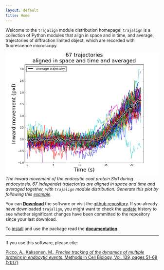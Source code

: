 ```yaml
---
layout: default 
title: Home 
---
```



Welcome to the `trajalign` module distribution homepage! 
`trajalign` is a collection of Python modules that align in space and in time, and average, trajectories of diffraction limited object, which are recorded with fluorescence microscopy.

![example](images/plot.png)
*The inward movement of the endocytic coat protein Sla1 during endocytosis. 67 independet  trajectories are aligned in space and time and averaged together, with `trajalign` module distribution. Generate this plot by following this [example](wiki/Example-of-trajectory-average).* 

You can [**Download**](https://github.com/apicco/trajectory_alignment/archive/master.zip) the software or visit the [github repository](https://github.com/apicco/trajectory_alignment/). If you already have downloaded `trajalign`, you might want to check the [update](https://github.com/apicco/trajectory_alignment/commits/master) history to see whether significant changes have been committed to the repository since your last download.

To [install](wiki/Installation) and use the package read the [**documentation**](wiki/Home).

***

If you use this software, please cite: 

[Picco, A., Kaksonen, M., _Precise tracking of the dynamics of multiple proteins in endocytic events_,  Methods in Cell Biology, Vol. 139, pages 51-68 (2017)](http://www.sciencedirect.com/science/article/pii/S0091679X16301546)


